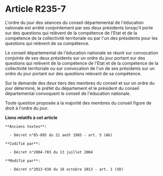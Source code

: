 # Article R235-7

L'ordre du jour des séances du conseil départemental de l'éducation nationale est arrêté conjointement par ses deux
présidents lorsqu'il porte sur des questions qui relèvent de la compétence de l'Etat et de la compétence de la collectivité
territoriale ou par l'un des présidents pour les questions qui relèvent de sa compétence. 

Le conseil départemental de l'éducation nationale se réunit sur convocation conjointe de ses deux présidents sur un ordre du
jour portant sur des questions qui relèvent de la compétence de l'Etat et de la compétence de la collectivité territoriale ou
sur convocation de l'un de ses présidents sur un ordre du jour portant sur des questions relevant de sa compétence. 

Sur la demande des deux tiers des membres du conseil et sur un ordre du jour déterminé, le préfet du département et le
président du conseil départemental convoquent le conseil de l'éducation nationale. 

Toute question proposée à la majorité des membres du conseil figure de droit à l'ordre du jour.

**Liens relatifs à cet article**

	**Anciens textes**:

	  - Décret n°85-895 du 21 août 1985 - art. 5 (Ab)

	**Codifié par**:

	  - Décret n°2004-703 du 13 juillet 2004

	**Modifié par**:

	  - Décret n°2013-938 du 18 octobre 2013 - art. 1 (VD)
